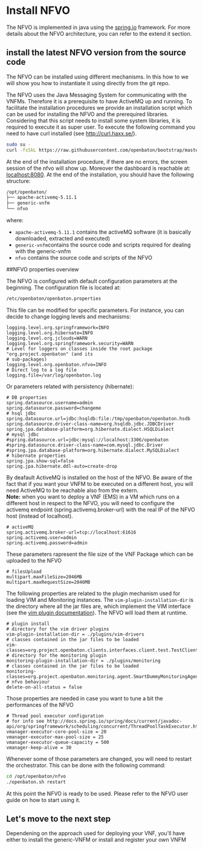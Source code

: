 # Install NFVO

The NFVO is implemented in java using the [spring.io][spring] framework. For more details about the NFVO architecture, you can refer to the extend it section.

## install the latest NFVO version from the source code

The NFVO can be installed using different mechanisms. In this how to we will show you how to instantiate it using directly from the git repo. 

The NFVO uses the Java Messaging System for communicating with the VNFMs. Therefore it is a prerequisite to have ActiveMQ up and running. To facilitate the installation procedures we provide an installation script which can be used for installing the NFVO and the prerequired libraries. Considering that this script needs to install some system libraries, it is required to execute it as super user. To execute the following command you need to have curl installed (see http://curl.haxx.se/). 

```bash
sudo su -
curl -fsSkL https://raw.githubusercontent.com/openbaton/bootstrap/master/openbaton.sh |bash
```

At the end of the installation procedure, if there are no errors, the screen session of the nfvo will show up. Moreover the dashboard is reachable at: [localhost:8080]. At the end of the installation, you should have the following structure: 
```bash
/opt/openbaton/
├── apache-activemq-5.11.1
├── generic-vnfm
└── nfvo
```

where:
  
* `apache-activemq-5.11.1` contains the activeMQ software (it is basically downloaded, extracted and executed)  
* `generic-vnfm`contains the source code and scripts required for dealing with the generic-vnfm  
* `nfvo` contains the source code and scripts of the NFVO 

##NFVO properties overview

The NFVO is configured with default configuration parameters at the beginning. The configuration file is located at: 

```bash
/etc/openbaton/openbaton.properties
```

This file can be modified for specific parameters. For instance, you can decide to change logging levels and mechanisms:
```properties
logging.level.org.springframework=INFO
logging.level.org.hibernate=INFO
logging.level.org.jclouds=WARN
logging.level.org.springframework.security=WARN
# Level for loggers on classes inside the root package "org.project.openbaton" (and its
# sub-packages)
logging.level.org.openbaton.nfvo=INFO
# Direct log to a log file
logging.file=/var/log/openbaton.log
```
Or parameters related with persistency (hibernate):
```properties
# DB properties
spring.datasource.username=admin
spring.datasource.password=changeme
# hsql jdbc
spring.datasource.url=jdbc:hsqldb:file:/tmp/openbaton/openbaton.hsdb
spring.datasource.driver-class-name=org.hsqldb.jdbc.JDBCDriver
spring.jpa.database-platform=org.hibernate.dialect.HSQLDialect
# mysql jdbc
#spring.datasource.url=jdbc:mysql://localhost:3306/openbaton
#spring.datasource.driver-class-name=com.mysql.jdbc.Driver
#spring.jpa.database-platform=org.hibernate.dialect.MySQLDialect
# hibernate properties
spring.jpa.show-sql=false
spring.jpa.hibernate.ddl-auto=create-drop
```
By deafault ActiveMQ is installed on the host of the NFVO. Be aware of the fact that if you want your VNFM to be executed on a different host, you will need ActiveMQ to be reachable also from the extern.  
**Note:** when you want to deploy a VNF (EMS) in a VM which runs on a different host in respect to the NFVO, you will need to configure the activemq endpoint (spring.activemq.broker-url) with the real IP of the NFVO host (instead of localhost).
```properties
# activeMQ
spring.activemq.broker-url=tcp://localhost:61616
spring.activemq.user=admin
spring.activemq.password=admin
```

These parameters rapresent the file size of the VNF Package which can be uploaded to the NFVO
```properties
# filesUpload
multipart.maxFileSize=2046MB
multipart.maxRequestSize=2046MB
```

The following properties are related to the plugin mechanism used for loading VIM and Monitoring instances. The `vim-plugin-installation-dir` is the directory where all the jar files are, which implement the VIM interface (see the [vim plugin documentation][vim_plugin_doc]). The NFVO will load them at runtime.  
```properties
# plugin install
# directory for the vim driver plugins
vim-plugin-installation-dir = ./plugins/vim-drivers
# classes contained in the jar files to be loaded
vim-classes=org.project.openbaton.clients.interfaces.client.test.TestClient;org.project.openbaton.clients.interfaces.client.openstack.OpenstackClient
# directory for the monitoring plugin
monitoring-plugin-installation-dir = ./plugins/monitoring
# classes contained in the jar files to be loaded
monitoring-classes=org.project.openbaton.monitoring.agent.SmartDummyMonitoringAgent
# nfvo behaviour
delete-on-all-status = false
```

Those properties are needed in case you want to tune a bit the performances of the NFVO
```properties
# Thread pool executor configuration
# for info see http://docs.spring.io/spring/docs/current/javadoc-api/org/springframework/scheduling/concurrent/ThreadPoolTaskExecutor.html
vmanager-executor-core-pool-size = 20
vmanager-executor-max-pool-size = 25
vmanager-executor-queue-capacity = 500
vmanager-keep-alive = 30
```

Whenever some of those parameters are changed, you will need to restart the orchestrator. This can be done with the following command: 
```bash 
cd /opt/openbaton/nfvo
./openbaton.sh restart
```

At this point the NFVO is ready to be used. Please refer to the NFVO user guide on how to start using it. 

## Let's move to the next step

Dependening on the approach used for deploying your VNF, you'll have either to install the generic-VNFM or install and register your own VNFM

[spring]:https://spring.io
[localhost:8080]:http://localhost:8080/
[vim_plugin_doc]:vim-plugin

<!---
Script for open external links in a new tab
-->
<script type="text/javascript" charset="utf-8">
      // Creating custom :external selector
      $.expr[':'].external = function(obj){
          return !obj.href.match(/^mailto\:/)
                  && (obj.hostname != location.hostname);
      };
      $(function(){
        $('a:external').addClass('external');
        $(".external").attr('target','_blank');
      })
</script>